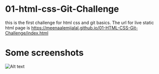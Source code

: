 # 01-html-css-Git-Challenge
this is the first challenge for html css and git basics. 
The url for live static html page is https://meenaalemijalal.github.io/01-HTML-CSS-Git-Challenge/index.html 
# Some screenshots

![Alt text](Desktop/screenshot-2.PNG?raw=true "Title")

